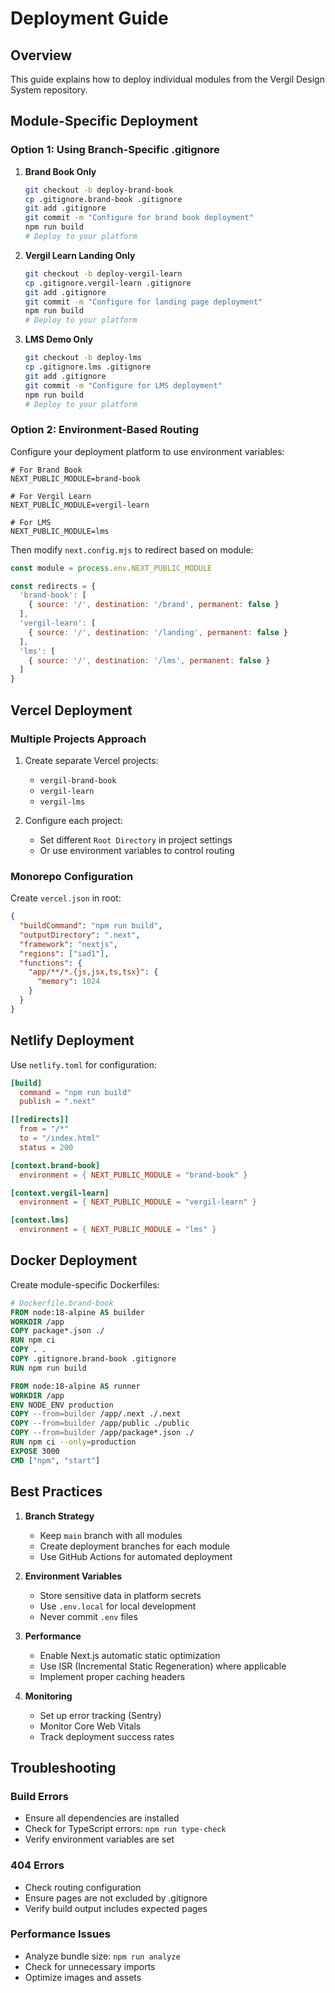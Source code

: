 # Deployment Guide

## Overview

This guide explains how to deploy individual modules from the Vergil Design System repository.

## Module-Specific Deployment

### Option 1: Using Branch-Specific .gitignore

1. **Brand Book Only**
   ```bash
   git checkout -b deploy-brand-book
   cp .gitignore.brand-book .gitignore
   git add .gitignore
   git commit -m "Configure for brand book deployment"
   npm run build
   # Deploy to your platform
   ```

2. **Vergil Learn Landing Only**
   ```bash
   git checkout -b deploy-vergil-learn
   cp .gitignore.vergil-learn .gitignore
   git add .gitignore
   git commit -m "Configure for landing page deployment"
   npm run build
   # Deploy to your platform
   ```

3. **LMS Demo Only**
   ```bash
   git checkout -b deploy-lms
   cp .gitignore.lms .gitignore
   git add .gitignore
   git commit -m "Configure for LMS deployment"
   npm run build
   # Deploy to your platform
   ```

### Option 2: Environment-Based Routing

Configure your deployment platform to use environment variables:

```env
# For Brand Book
NEXT_PUBLIC_MODULE=brand-book

# For Vergil Learn
NEXT_PUBLIC_MODULE=vergil-learn

# For LMS
NEXT_PUBLIC_MODULE=lms
```

Then modify `next.config.mjs` to redirect based on module:

```javascript
const module = process.env.NEXT_PUBLIC_MODULE

const redirects = {
  'brand-book': [
    { source: '/', destination: '/brand', permanent: false }
  ],
  'vergil-learn': [
    { source: '/', destination: '/landing', permanent: false }
  ],
  'lms': [
    { source: '/', destination: '/lms', permanent: false }
  ]
}
```

## Vercel Deployment

### Multiple Projects Approach

1. Create separate Vercel projects:
   - `vergil-brand-book`
   - `vergil-learn`
   - `vergil-lms`

2. Configure each project:
   - Set different `Root Directory` in project settings
   - Or use environment variables to control routing

### Monorepo Configuration

Create `vercel.json` in root:

```json
{
  "buildCommand": "npm run build",
  "outputDirectory": ".next",
  "framework": "nextjs",
  "regions": ["iad1"],
  "functions": {
    "app/**/*.{js,jsx,ts,tsx}": {
      "memory": 1024
    }
  }
}
```

## Netlify Deployment

Use `netlify.toml` for configuration:

```toml
[build]
  command = "npm run build"
  publish = ".next"

[[redirects]]
  from = "/*"
  to = "/index.html"
  status = 200

[context.brand-book]
  environment = { NEXT_PUBLIC_MODULE = "brand-book" }

[context.vergil-learn]
  environment = { NEXT_PUBLIC_MODULE = "vergil-learn" }

[context.lms]
  environment = { NEXT_PUBLIC_MODULE = "lms" }
```

## Docker Deployment

Create module-specific Dockerfiles:

```dockerfile
# Dockerfile.brand-book
FROM node:18-alpine AS builder
WORKDIR /app
COPY package*.json ./
RUN npm ci
COPY . .
COPY .gitignore.brand-book .gitignore
RUN npm run build

FROM node:18-alpine AS runner
WORKDIR /app
ENV NODE_ENV production
COPY --from=builder /app/.next ./.next
COPY --from=builder /app/public ./public
COPY --from=builder /app/package*.json ./
RUN npm ci --only=production
EXPOSE 3000
CMD ["npm", "start"]
```

## Best Practices

1. **Branch Strategy**
   - Keep `main` branch with all modules
   - Create deployment branches for each module
   - Use GitHub Actions for automated deployment

2. **Environment Variables**
   - Store sensitive data in platform secrets
   - Use `.env.local` for local development
   - Never commit `.env` files

3. **Performance**
   - Enable Next.js automatic static optimization
   - Use ISR (Incremental Static Regeneration) where applicable
   - Implement proper caching headers

4. **Monitoring**
   - Set up error tracking (Sentry)
   - Monitor Core Web Vitals
   - Track deployment success rates

## Troubleshooting

### Build Errors
- Ensure all dependencies are installed
- Check for TypeScript errors: `npm run type-check`
- Verify environment variables are set

### 404 Errors
- Check routing configuration
- Ensure pages are not excluded by .gitignore
- Verify build output includes expected pages

### Performance Issues
- Analyze bundle size: `npm run analyze`
- Check for unnecessary imports
- Optimize images and assets
